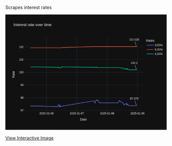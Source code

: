Scrapes interest rates

<img src="./data/rates_plotly_dark.png" alt="Rate over time" />

<a href="./data/rates_plotly_dark.html">View Interactive Image</a>

